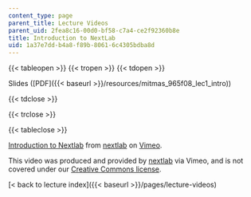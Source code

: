 ```yaml
---
content_type: page
parent_title: Lecture Videos
parent_uid: 2fea8c16-00d0-bf58-c7a4-ce2f92360b8e
title: Introduction to NextLab
uid: 1a37e7dd-b4a8-f89b-8061-6c4305bdba8d
---
```


{{< tableopen >}}
{{< tropen >}}
{{< tdopen >}}


Slides ([PDF]({{< baseurl >}}/resources/mitmas_965f08_lec1_intro))


{{< tdclose >}}

{{< trclose >}}

{{< tableclose >}}

[Introduction to Nextlab](https://vimeo.com/5339904) from [nextlab](https://vimeo.com/nextlab) on [Vimeo](https://vimeo.com).

This video was produced and provided by [nextlab](http://vimeo.com/nextlab) via Vimeo, and is not covered under our [Creative Commons license](/terms/#cc).

[< back to lecture index]({{< baseurl >}}/pages/lecture-videos)